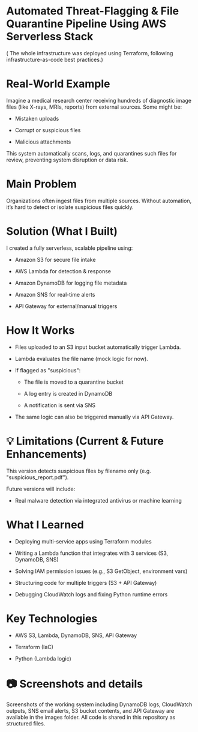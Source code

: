 # Automated Threat-Flagging & File Quarantine Pipeline Using AWS Serverless Stack
   ( The whole infrastructure was deployed using Terraform, following infrastructure-as-code best practices.)


# Real-World Example 
Imagine a medical research center receiving hundreds of diagnostic image files (like X-rays, MRIs, reports) from external sources. Some might be:

- Mistaken uploads

- Corrupt or suspicious files

- Malicious attachments

This system automatically scans, logs, and quarantines such files for review, preventing system disruption or data risk.

# Main Problem

Organizations often ingest files from multiple sources.
Without automation, it’s hard to detect or isolate suspicious files quickly.

# Solution (What I Built)

I created a fully serverless, scalable pipeline using:

- Amazon S3 for secure file intake

- AWS Lambda for detection & response

- Amazon DynamoDB for logging file metadata

- Amazon SNS for real-time alerts

- API Gateway for external/manual triggers

# How It Works

- Files uploaded to an S3 input bucket automatically trigger Lambda.

- Lambda evaluates the file name (mock logic for now).

- If flagged as "suspicious":

   - The file is moved to a quarantine bucket

   - A log entry is created in DynamoDB

   - A notification is sent via SNS

- The same logic can also be triggered manually via API Gateway.

# 💡 Limitations (Current & Future Enhancements)

 This version detects suspicious files by filename only (e.g. "suspicious_report.pdf").

 Future versions will include:

 - Real malware detection via integrated antivirus or machine learning

# What I Learned

- Deploying multi-service apps using Terraform modules

- Writing a Lambda function that integrates with 3 services (S3, DynamoDB, SNS)

- Solving IAM permission issues (e.g., S3 GetObject, environment vars)

- Structuring code for multiple triggers (S3 + API Gateway)

- Debugging CloudWatch logs and fixing Python runtime errors

# Key Technologies

- AWS S3, Lambda, DynamoDB, SNS, API Gateway

- Terraform (IaC)

- Python (Lambda logic)

# 📷 Screenshots and details

  Screenshots of the working system including DynamoDB logs, CloudWatch outputs, SNS email alerts, S3 bucket contents, and API Gateway are available in the images folder. All code is shared in this repository as structured files.
